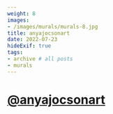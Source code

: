 ```yaml
---
weight: 8
images:
- /images/murals/murals-8.jpg
title: anyajocsonart
date: 2022-07-23
hideExif: true
tags:
- archive # all posts
- murals
---
```


# [@anyajocsonart](https://www.instagram.com/anyajocsonart/)
